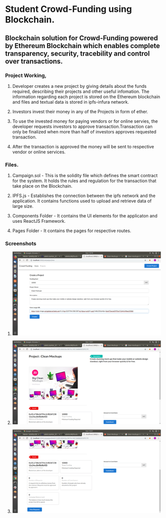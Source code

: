 # Student Crowd-Funding using Blockchain.

## Blockchain solution for Crowd-Funding powered by Ethereum Blockchain which enables complete transparency, security, tracebility and control over transactions.

### Project Working,
1. Developer creates a new project by giving details about the funds required, describing their projects and other useful infomation. The information regarding each project is stored on the Ethereum blockchain and files and textual data is stored in ipfs-infura network.

2. Investors invest their money in any of the Projects in form of ether.

3. To use the invested money for paying vendors or for online servies, the developer requests investors to approve transaction.Transaction can only be finalized when more than half of investors approves requested transaction.

4. After the transaction is approved the money will be sent to respective vendor or online services.


### Files.

1. Campaign.sol - This is the solidity file which defines the smart contract for the system. It holds the rules and regulation for the transaction that take place on the Blockchain. 

2. IPFS.js - Establishes the connection between the ipfs network and the application. It contains functions used to upload and retrieve data of large size.

3. Components Folder - It contains the UI elements for the applicaton and uses ReactJS Framework.

4. Pages Folder - It contains the pages for respective routes.

### Screenshots 

1. ![img1](https://github.com/saketoz98/Student-Crowdfunding/blob/master/images/img1.png)

2. ![img2](https://github.com/saketoz98/Student-Crowdfunding/blob/master/images/img2.png)

3. ![img3](https://github.com/saketoz98/Student-Crowdfunding/blob/master/images/img3.png)